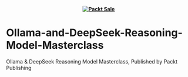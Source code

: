 
<b><p align='center'>[![Packt Sale](https://static.packt-cdn.com/assets/images/packt+events/Improve_UX.png)](https://packt.link/algotradingpython)</p></b> 

# Ollama-and-DeepSeek-Reasoning-Model-Masterclass
Ollama &amp; DeepSeek Reasoning Model Masterclass, Published by Packt Publishing
